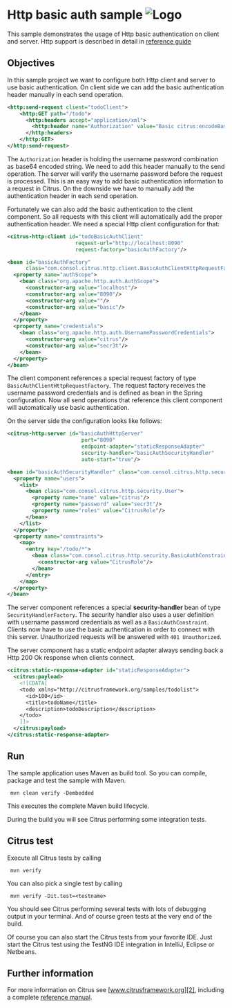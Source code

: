 Http basic auth sample ![Logo][1]
==============

This sample demonstrates the usage of Http basic authentication on client and server. Http support is described in detail in [reference guide][4]

Objectives
---------

In this sample project we want to configure both Http client and server to use basic authentication. On client side we can add the basic authentication header manually in each send operation.

```xml
<http:send-request client="todoClient">
    <http:GET path="/todo">
      <http:headers accept="application/xml">
        <http:header name="Authorization" value="Basic citrus:encodeBase64('citrus:secr3t')"/>
      </http:headers>
    </http:GET>
</http:send-request>
```
        
The `Authorization` header is holding the username password combination as base64 encoded string. We need to add this header manually to the send operation. The server will verify the username password
before the request is processed. This is an easy way to add basic authentication information to a request in Citrus. On the downside we have to manually add the authentication header in each send operation.

Fortunately we can also add the basic authentication to the client component. So all requests with this client will automatically add the proper authentication header. We need a special Http client configuration for that:

```xml
<citrus-http:client id="todoBasicAuthClient"
                      request-url="http://localhost:8090"
                      request-factory="basicAuthFactory"/>

<bean id="basicAuthFactory"
      class="com.consol.citrus.http.client.BasicAuthClientHttpRequestFactory">
  <property name="authScope">
    <bean class="org.apache.http.auth.AuthScope">
      <constructor-arg value="localhost"/>
      <constructor-arg value="8090"/>
      <constructor-arg value=""/>
      <constructor-arg value="basic"/>
    </bean>
  </property>
  <property name="credentials">
    <bean class="org.apache.http.auth.UsernamePasswordCredentials">
      <constructor-arg value="citrus"/>
      <constructor-arg value="secr3t"/>
    </bean>
  </property>
</bean>
```
    
The client component references a special request factory of type `BasicAuthClientHttpRequestFactory`. The request factory receives the username password credentials and is defined as bean in the
Spring configuration. Now all send operations that reference this client component will automatically use basic authentication. 
    
On the server side the configuration looks like follows:
        
```xml
<citrus-http:server id="basicAuthHttpServer"
                        port="8090"
                        endpoint-adapter="staticResponseAdapter"
                        security-handler="basicAuthSecurityHandler"
                        auto-start="true"/>

<bean id="basicAuthSecurityHandler" class="com.consol.citrus.http.security.SecurityHandlerFactory">
  <property name="users">
    <list>
      <bean class="com.consol.citrus.http.security.User">
        <property name="name" value="citrus"/>
        <property name="password" value="secr3t"/>
        <property name="roles" value="CitrusRole"/>
      </bean>
    </list>
  </property>
  <property name="constraints">
    <map>
      <entry key="/todo/*">
        <bean class="com.consol.citrus.http.security.BasicAuthConstraint">
          <constructor-arg value="CitrusRole"/>
        </bean>
      </entry>
    </map>
  </property>
</bean>        
```
        
The server component references a special **security-handler** bean of type `SecurityHandlerFactory`. The security handler also uses a user definition with username password credentials as well as a `BasicAuthConstraint`. 
Clients now have to use the basic authentication in order to connect with this server. Unauthorized requests will be answered with `401 Unauthorized`.
       
The server component has a static endpoint adapter always sending back a Http 200 Ok response when clients connect.

```xml
<citrus:static-response-adapter id="staticResponseAdapter">
  <citrus:payload>
    <![CDATA[
    <todo xmlns="http://citrusframework.org/samples/todolist">
      <id>100</id>
      <title>todoName</title>
      <description>todoDescription</description>
    </todo>
    ]]>
  </citrus:payload>
</citrus:static-response-adapter>
```
       
Run
---------

The sample application uses Maven as build tool. So you can compile, package and test the
sample with Maven.
 
     mvn clean verify -Dembedded
    
This executes the complete Maven build lifecycle.

During the build you will see Citrus performing some integration tests.

Citrus test
---------

Execute all Citrus tests by calling

     mvn verify

You can also pick a single test by calling

     mvn verify -Dit.test=<testname>

You should see Citrus performing several tests with lots of debugging output in your terminal. 
And of course green tests at the very end of the build.

Of course you can also start the Citrus tests from your favorite IDE.
Just start the Citrus test using the TestNG IDE integration in IntelliJ, Eclipse or Netbeans.

Further information
---------

For more information on Citrus see [www.citrusframework.org][2], including
a complete [reference manual][3].

 [1]: https://www.citrusframework.org/img/brand-logo.png "Citrus"
 [2]: https://www.citrusframework.org
 [3]: https://www.citrusframework.org/reference/html/
 [4]: https://www.citrusframework.org/reference/html#http

